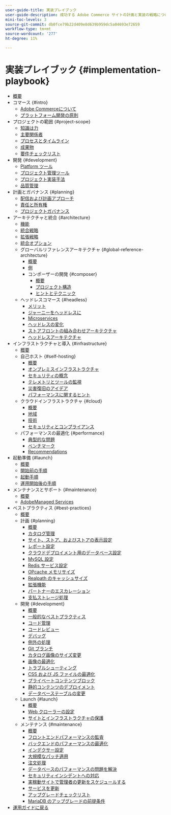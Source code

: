 ```yaml
---
user-guide-title: 実装プレイブック
user-guide-description: 成功する Adobe Commerce サイトの計画と実装の戦略について学習します。
mini-toc-levels: 3
source-git-commit: db0fce79b22d409e8d639b959dc5a04693e72659
workflow-type: tm+mt
source-wordcount: '277'
ht-degree: 11%

---
```



# 実装プレイブック {#implementation-playbook}

- [概要](overview.md)
- コマース {#intro}
   - [Adobe Commerceについて](intro/about-commerce.md)
   - [プラットフォーム開発の原則](intro/platform-development.md)
- プロジェクトの範囲 {#project-scope}
   - [知識は力](project-scope/knowledge.md)
   - [主要関係者](project-scope/key-stakeholders.md)
   - [プロセスとタイムライン](project-scope/process-timeline.md)
   - [成果物](project-scope/deliverables.md)
   - [要件チェックリスト](project-scope/requirement-checklists.md)
- 開発 {#development}
   - [Platform ツール](development/platform-tools.md)
   - [プロジェクト管理ツール](development/project-management-tools.md)
   - [プロジェクト実装手法](development/delivery.md)
   - [品質管理](development/quality-control.md)
- 計画とガバナンス {#planning}
   - [配信および計画アプローチ](planning/delivery.md)
   - [責任と所有権](planning/ownership.md)
   - [プロジェクトガバナンス](planning/governance.md)
- アーキテクチャと統合 {#architecture}
   - [機能](architecture/capabilities.md)
   - [統合戦略](architecture/integration-strategy.md)
   - [拡張戦略](architecture/extensibility-strategy.md)
   - [統合オプション](architecture/integration-options.md)
   - グローバルリファレンスアーキテクチャ {#global-reference-architecture}
      - [概要](architecture/global-reference/overview.md)
      - [例](architecture/global-reference/examples.md)
      - コンポーザーの開発 {#composer}
         - [概要](architecture/global-reference/composer/overview.md)
         - [プロジェクト構造](architecture/global-reference/composer/project-structure.md)
         - [ヒントとテクニック](architecture/global-reference/composer/tips-and-tricks.md)
   - ヘッドレスコマース {#headless}
      - [メリット](architecture/headless/benefits.md)
      - [ジャーニーをヘッドレスに](architecture/headless/journey-to-headless.md)
      - [Microservices](architecture/headless/microservices.md)
      - [ヘッドレスの変化](architecture/headless/evolution.md)
      - [ストアフロントの組み合わせアーキテクチャ](architecture/headless/legacy-storefront.md)
      - [ヘッドレスアーキテクチャ](architecture/headless/adobe-commerce.md)
- インフラストラクチャと導入 {#infrastructure}
   - [概要](infrastructure/overview.md)
   - 自己ホスト {#self-hosting}
      - [概要](infrastructure/self-hosting/overview.md)
      - [オンプレミスインフラストラクチャ](infrastructure/self-hosting/on-premises.md)
      - [セキュリティの概念](infrastructure/self-hosting/security-concepts.md)
      - [テレメトリとツールの監視](infrastructure/self-hosting/monitoring-tools.md)
      - [災害復旧のアイデア](infrastructure/self-hosting/disaster-recovery-ideas.md)
      - [パフォーマンスに関するヒント](infrastructure/self-hosting/performance-tips.md)
   - クラウドインフラストラクチャ {#cloud}
      - [概要](infrastructure/cloud/overview.md)
      - [地域](infrastructure/cloud/regions.md)
      - [技術](infrastructure/cloud/technology.md)
      - [セキュリティとコンプライアンス](infrastructure/cloud/security.md)
   - パフォーマンスの最適化 {#performance}
      - [典型的な問題](infrastructure/performance/optimization.md)
      - [ベンチマーク](infrastructure/performance/benchmarks.md)
      - [Recommendations](infrastructure/performance/recommendations.md)
- 起動準備 {#launch}
   - [概要](launch/overview.md)
   - [開始前の手順](launch/pre-launch-steps.md)
   - [起動手順](launch/launch-steps.md)
   - [運用開始後の手順](launch/post-launch-steps.md)
- メンテナンスとサポート {#maintenance}
   - [概要](maintenance/overview.md)
   - [AdobeManaged Services](maintenance/adobe-managed-services.md)
- ベストプラクティス {#best-practices}
   - [概要](best-practices/phases.md)
   - 計画 {#planning}
      - [概要](best-practices/planning/overview.md)
      - [カタログ管理](best-practices/planning/catalog-management.md)
      - [サイト、ストア、およびストアの表示設定](best-practices/planning/sites-stores-store-views.md)
      - [レポート設定](best-practices/planning/reporting-configuration.md)
      - [クラウドデプロイメント用のデータベース&#x200B;設定](best-practices/planning/database-on-cloud.md)
      - [MySQL 設定](best-practices/planning/mysql-configuration.md)
      - [Redis サービス設定](best-practices/planning/redis-service-configuration.md)
      - [OPcache メモリサイズ](best-practices/planning/opcache-memory-size.md)
      - [Realpath のキャッシュサイズ](best-practices/planning/realpath-cache-size.md)
      - [拡張機能](best-practices/planning/extensions.md)
      - [パートナーのエスカレーション](best-practices/planning/partner-escalation.md)
      - [支払ストレージ処理](best-practices/planning/payment-processing-storage.md)
   - 開発 {#development}
      - [概要](best-practices/development/overview.md)
      - [一般的なベストプラクティス](best-practices/development/general.md)
      - [コード管理](best-practices/development/code-management.md)
      - [コードレビュー](best-practices/development/code-review.md)
      - [デバッグ](best-practices/development/debugging.md)
      - [例外の処理](best-practices/development/exception-handling.md)
      - [Git ブランチ](best-practices/development/git-branching.md)
      - [カタログ画像のサイズ変更](best-practices/development/catalog-image-resizing.md)
      - [画像の最適化](best-practices/development/image-optimization.md)
      - [トラブルシューティング](best-practices/development/troubleshooting.md)
      - [CSS および JS ファイルの最適化](best-practices/development/optimize-css-js-files.md)
      - [プライベートコンテンツブロック](best-practices/development/private-content-block-configuration.md)
      - [静的コンテンツのデプロイメント](best-practices/development/static-content-deployment.md)
      - [データベーステーブルの変更](best-practices/development/modifying-core-and-third-party-tables.md)
   - Launch {#launch}
      - [概要](best-practices/launch/overview.md)
      - [Web クローラーの設定](best-practices/launch/robots-txt.md)
      - [サイトとインフラストラクチャの保護](best-practices/launch/security-best-practices.md)
   - メンテナンス {#maintenance}
      - [概要](best-practices/maintenance/overview.md)
      - [フロントエンドパフォーマンスの監査](best-practices/maintenance/frontend-performance.md)
      - [バックエンドのパフォーマンスの最適化](best-practices/maintenance/backend-performance.md)
      - [インデクサー設定](best-practices/maintenance/indexer-configuration.md)
      - [大規模なパッチ適用](best-practices/maintenance/patching-at-scale.md)
      - [注文処理](best-practices/maintenance/order-processing-configuration.md)
      - [データベースのパフォーマンスの問題を解決](best-practices/maintenance/resolve-database-performance-issues.md)
      - [セキュリティインシデントへの対応](best-practices/maintenance/respond-to-security-incident.md)
      - [実稼動サイトで管理者の更新をスケジュールする](best-practices/maintenance/scheduling-admin-updates-in-production.md)
      - [サービスを更新](best-practices/maintenance/update-services.md)
      - [アップグレードチェックリスト](best-practices/maintenance/upgrade-checklist.md)
      - [MariaDB のアップグレードの前提条件](best-practices/maintenance/commerce-235-upgrade-prerequisites-mariadb.md)
- [運用ガイドに戻る](https://experienceleague.adobe.com/docs/commerce-operations/operational-guides/home.html)
